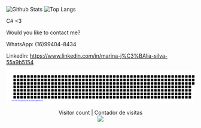 ![Github Stats](https://github-readme-stats.vercel.app/api?username=marinajulia&show_icons=true&include_all_commits=true&count_private=true) ![Top Langs](https://github-readme-stats.vercel.app/api/top-langs/?username=marinajulia&show_icons=true&layout=compact&hide=php,html&langs_count=6)

C# <3

Would you like to contact me? 

WhatsApp: (16)99404-8434

Linkedin: https://www.linkedin.com/in/marina-j%C3%BAlia-silva-55a9b5154

![gitartwork](gitartwork.svg)

<p align="center"> 
  Visitor count | Contador de visitas<br>
  <img src="https://profile-counter.glitch.me/marinajulia/count.svg" />
</p>



